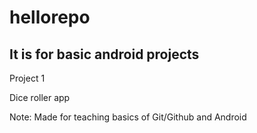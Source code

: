 # hellorepo

## It is for basic android projects


Project 1 

Dice roller app

Note: Made for teaching basics of Git/Github and Android
